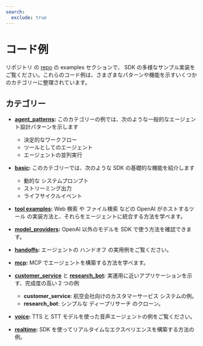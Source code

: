 ```yaml
---
search:
  exclude: true
---
```

# コード例

リポジトリ の [repo](https://github.com/openai/openai-agents-python/tree/main/examples) の examples セクションで、 SDK の多様なサンプル実装をご覧ください。これらのコード例は、さまざまなパターンや機能を示すいくつかのカテゴリーに整理されています。


## カテゴリー

- **[agent_patterns](https://github.com/openai/openai-agents-python/tree/main/examples/agent_patterns):**
  このカテゴリーの例では、次のような一般的なエージェント設計パターンを示します

    - 決定的なワークフロー
    - ツールとしてのエージェント
    - エージェントの並列実行

- **[basic](https://github.com/openai/openai-agents-python/tree/main/examples/basic):**
  このカテゴリーでは、次のような SDK の基礎的な機能を紹介します

    - 動的な システムプロンプト
    - ストリーミング出力
    - ライフサイクルイベント

- **[tool examples](https://github.com/openai/openai-agents-python/tree/main/examples/tools):**
  Web 検索 や ファイル検索 などの OpenAI がホストするツール の実装方法と、それらをエージェントに統合する方法を学べます。

- **[model_providers](https://github.com/openai/openai-agents-python/tree/main/examples/model_providers):**
  OpenAI 以外のモデルを SDK で使う方法を確認できます。

- **[handoffs](https://github.com/openai/openai-agents-python/tree/main/examples/handoffs):**
  エージェントの ハンドオフ の実用例をご覧ください。

- **[mcp](https://github.com/openai/openai-agents-python/tree/main/examples/mcp):**
  MCP でエージェントを構築する方法を学べます。

- **[customer_service](https://github.com/openai/openai-agents-python/tree/main/examples/customer_service)** と **[research_bot](https://github.com/openai/openai-agents-python/tree/main/examples/research_bot):**
  実運用に近いアプリケーションを示す、完成度の高い 2 つの例

    - **customer_service**: 航空会社向けのカスタマーサービス システムの例。
    - **research_bot**: シンプルな ディープリサーチ のクローン。

- **[voice](https://github.com/openai/openai-agents-python/tree/main/examples/voice):**
  TTS と STT モデルを使った音声エージェントの例をご覧ください。

- **[realtime](https://github.com/openai/openai-agents-python/tree/main/examples/realtime):**
  SDK を使ってリアルタイムなエクスペリエンスを構築する方法の例。